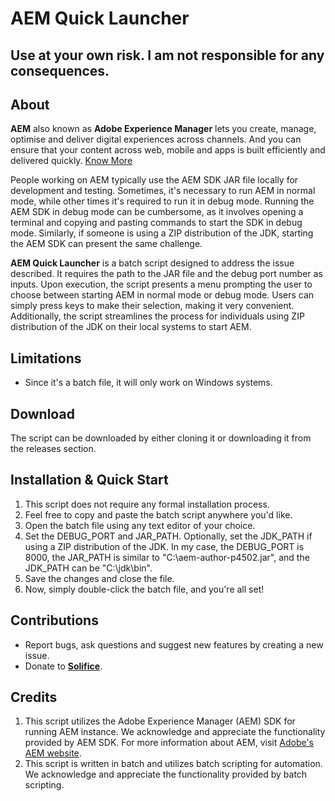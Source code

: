 # AEM Quick Launcher

## **Use at your own risk. I am not responsible for any consequences.**

## About
**AEM** also known as **Adobe Experience Manager** lets you create, manage, optimise and deliver digital experiences across channels. And you can ensure that your content across web, mobile and apps is built efficiently and delivered quickly. [Know More](https://business.adobe.com/in/products/experience-manager/adobe-experience-manager.html)

People working on AEM typically use the AEM SDK JAR file locally for development and testing. Sometimes, it's necessary to run AEM in normal mode, while other times it's required to run it in debug mode. Running the AEM SDK in debug mode can be cumbersome, as it involves opening a terminal and copying and pasting commands to start the SDK in debug mode. Similarly, if someone is using a ZIP distribution of the JDK, starting the AEM SDK can present the same challenge.

**AEM Quick Launcher** is a batch script designed to address the issue described. It requires the path to the JAR file and the debug port number as inputs. Upon execution, the script presents a menu prompting the user to choose between starting AEM in normal mode or debug mode. Users can simply press keys to make their selection, making it very convenient. Additionally, the script streamlines the process for individuals using ZIP distribution of the JDK on their local systems to start AEM.

## Limitations
- Since it's a batch file, it will only work on Windows systems.

## Download
The script can be downloaded by either cloning it or downloading it from the releases section.

## Installation & Quick Start
1. This script does not require any formal installation process.
2. Feel free to copy and paste the batch script anywhere you'd like.
3. Open the batch file using any text editor of your choice.
4. Set the DEBUG_PORT and JAR_PATH. Optionally, set the JDK_PATH if using a ZIP distribution of the JDK. In my case, the DEBUG_PORT is 8000, the JAR_PATH is similar to "C:\aem-author-p4502.jar", and the JDK_PATH can be "C:\jdk\bin".
5. Save the changes and close the file.
6. Now, simply double-click the batch file, and you're all set!

## Contributions
- Report bugs, ask questions and suggest new features by creating a new issue.
- Donate to [**Solifice**](https://linktr.ee/solifice).

## Credits
1. This script utilizes the Adobe Experience Manager (AEM) SDK for running AEM instance. We acknowledge and appreciate the functionality provided by AEM SDK. For more information about AEM, visit [Adobe's AEM website](https://business.adobe.com/in/products/experience-manager/adobe-experience-manager.html).
2. This script is written in batch and utilizes batch scripting for automation. We acknowledge and appreciate the functionality provided by batch scripting.
